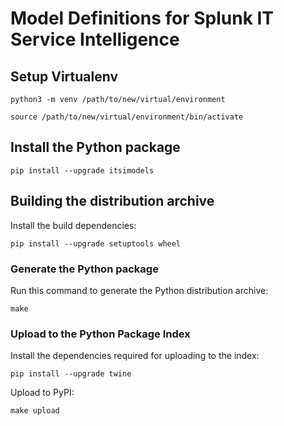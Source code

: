 # Model Definitions for Splunk IT Service Intelligence

## Setup Virtualenv

```
python3 -m venv /path/to/new/virtual/environment

source /path/to/new/virtual/environment/bin/activate
```

## Install the Python package

```
pip install --upgrade itsimodels
```

## Building the distribution archive

Install the build dependencies:
```
pip install --upgrade setuptools wheel
```

### Generate the Python package

Run this command to generate the Python distribution archive:
```
make
```

### Upload to the Python Package Index

Install the dependencies required for uploading to the index:

```
pip install --upgrade twine
```

Upload to PyPI:

```
make upload
```
